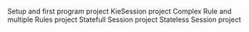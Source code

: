 

Setup and first program project
KieSession project 
Complex Rule and multiple Rules project
Statefull Session project
Stateless Session project
